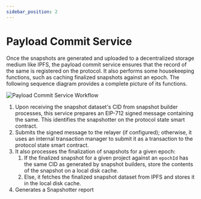 ```yaml
---
sidebar_position: 2
---
```


# Payload Commit Service

Once the snapshots are generated and uploaded to a decentralized storage medium like IPFS, the payload commit service ensures that the record of the same is registered on the protocol. It also performs some housekeeping functions, such as caching finalized snapshots against an epoch. The following sequence diagram provides a complete picture of its functions.

![Payload Commit Service Workflow](/images/payload_commit_service_callflow.png)

1. Upon receiving the snapshot dataset's CID from snapshot builder processes, this service prepares an EIP-712 signed message containing the same. This identifies the snapshotter on the protocol state smart contract.
2. Submits the signed message to the relayer (if configured); otherwise, it uses an internal transaction manager to submit it as a transaction to the protocol state smart contract.
3. It also processes the finalization of snapshots for a given epoch:
   1. If the finalized snapshot for a given project against an `epochId` has the same CID as generated by snapshot builders, store the contents of the snapshot on a local disk cache.
   2. Else, it fetches the finalized snapshot dataset from IPFS and stores it in the local disk cache.
4. Generates a Snapshotter report
